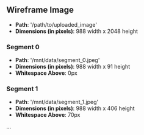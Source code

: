 ## Wireframe Image
- **Path**: '/path/to/uploaded_image'
- **Dimensions (in pixels)**: 988 width x 2048 height

### Segment 0
- **Path**: '/mnt/data/segment_0.jpeg'
- **Dimensions (in pixels)**: 988 width x 91 height
- **Whitespace Above**: 0px

### Segment 1
- **Path**: '/mnt/data/segment_1.jpeg'
- **Dimensions (in pixels)**: 988 width x 406 height
- **Whitespace Above**: 70px

...